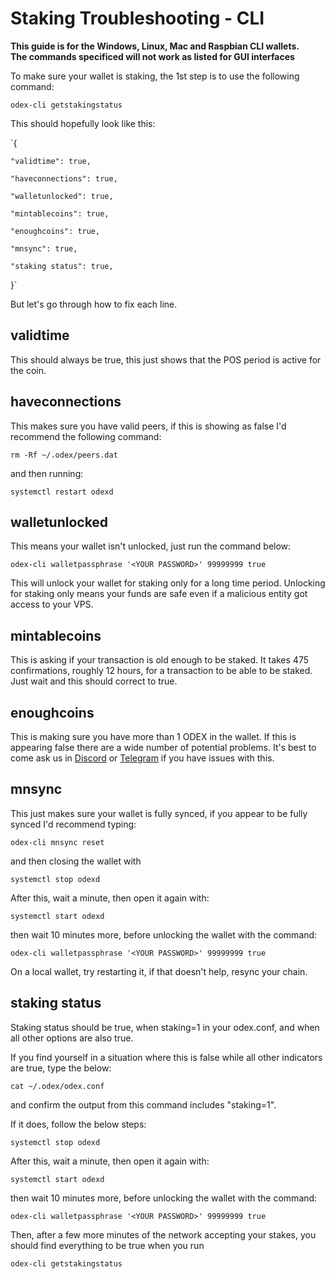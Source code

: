 # Staking Troubleshooting - CLI

**This guide is for the Windows, Linux, Mac and Raspbian CLI wallets.**  
**The commands specificed will not work as listed for GUI interfaces**

To make sure your wallet is staking, the 1st step is to use the following command:

`odex-cli getstakingstatus`

This should hopefully look like this:

`{

    "validtime": true,

    "haveconnections": true,

    "walletunlocked": true,

    "mintablecoins": true,

    "enoughcoins": true,

    "mnsync": true,

    "staking status": true,
}`

But let's go through how to fix each line.

## validtime

This should always be true, this just shows that the POS period is active for the coin.

## haveconnections

This makes sure you have valid peers, if this is showing as false I'd recommend the following command:

`rm -Rf ~/.odex/peers.dat`

and then running:

`systemctl restart odexd`

## walletunlocked

This means your wallet isn't unlocked, just run the command below:

`odex-cli walletpassphrase '<YOUR PASSWORD>' 99999999 true`

This will unlock your wallet for staking only for a long time period. Unlocking for staking only means your funds are safe even if a malicious entity got access to your VPS.

## mintablecoins

This is asking if your transaction is old enough to be staked. It takes 475 confirmations, roughly 12 hours, for a transaction to be able to be staked. Just wait and this should correct to true.

## enoughcoins

This is making sure you have more than 1 ODEX in the wallet. If this is appearing false there are a wide number of potential problems. It's best to come ask us in [Discord](https://discord.me/odexcrypto) or [Telegram](https://t.me/odexcrypto) if you have issues with this.

## mnsync

This just makes sure your wallet is fully synced, if you appear to be fully synced I'd recommend typing:

`odex-cli mnsync reset`

and then closing the wallet with

`systemctl stop odexd`

After this, wait a minute, then open it again with:

`systemctl start odexd`

then wait 10 minutes more, before unlocking the wallet with the command:

`odex-cli walletpassphrase '<YOUR PASSWORD>' 99999999 true`

On a local wallet, try restarting it, if that doesn't help, resync your chain.

## staking status

Staking status should be true, when staking=1 in your odex.conf, and when all other options are also true.

If you find yourself in a situation where this is false while all other indicators are true, type the below:

`cat ~/.odex/odex.conf`

and confirm the output from this command includes "staking=1".

If it does, follow the below steps:

`systemctl stop odexd`

After this, wait a minute, then open it again with:

`systemctl start odexd`

then wait 10 minutes more, before unlocking the wallet with the command:

`odex-cli walletpassphrase '<YOUR PASSWORD>' 99999999 true`

Then, after a few more minutes of the network accepting your stakes, you should find everything to be true when you run

`odex-cli getstakingstatus`

